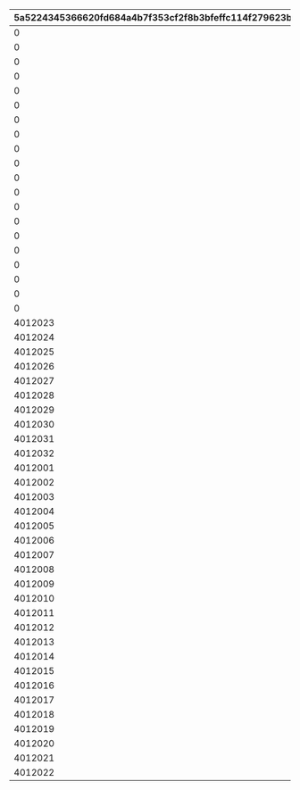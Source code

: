 |5a5224345366620fd684a4b7f353cf2f8b3bfeffc114f279623b0b2953d7a106|dc44357809ea1c78233c3470db8615a5dc9f10717e1465a2ef143335bf178b61|
| --- | --- |
|0|1|
|0|2|
|0|3|
|0|4|
|0|5|
|0|6|
|0|7|
|0|8|
|0|9|
|0|10|
|0|11|
|0|12|
|0|13|
|0|14|
|0|15|
|0|16|
|0|17|
|0|18|
|0|19|
|0|20|
|4012023|101|
|4012024|102|
|4012025|103|
|4012026|104|
|4012027|105|
|4012028|106|
|4012029|107|
|4012030|108|
|4012031|109|
|4012032|110|
|4012001|111|
|4012002|112|
|4012003|113|
|4012004|114|
|4012005|115|
|4012006|116|
|4012007|117|
|4012008|118|
|4012009|119|
|4012010|120|
|4012011|121|
|4012012|122|
|4012013|123|
|4012014|124|
|4012015|125|
|4012016|126|
|4012017|127|
|4012018|128|
|4012019|129|
|4012020|130|
|4012021|131|
|4012022|132|